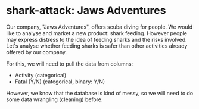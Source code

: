 # shark-attack: Jaws Adventures

Our company, "Jaws Adventures", offers scuba diving for people.
We would like to analyse and market a new product: shark feeding.
However people may express distress to the idea of feeding sharks and the risks involved.
Let's analyse whether feeding sharks is safer than other activities already offered by our company.



For this, we will need to pull the data from columns:
- Activity (categorical)
- Fatal (Y/N) (categorical, binary: Y/N)

However, we know that the database is kind of messy, so we will need to do some data wrangling (cleaning) before.
